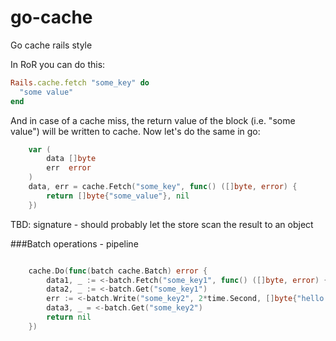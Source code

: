 # go-cache
Go cache rails style

In RoR you can do this:

```ruby
Rails.cache.fetch "some_key" do
  "some value"
end
```

And in case of a cache miss, the return value of the block (i.e. "some value") will be written to cache.
Now let's do the same in go:

```go
	var (
		data []byte
		err  error
	)
	data, err = cache.Fetch("some_key", func() ([]byte, error) {
		return []byte{"some_value"}, nil
	})
```

TBD: signature - should probably let the store scan the result to an object


###Batch operations - pipeline

```go

	cache.Do(func(batch cache.Batch) error {
		data1, _ := <-batch.Fetch("some_key1", func() ([]byte, error) { return "hello world", nil })
		data2, _ := <-batch.Get("some_key1")
		err := <-batch.Write("some_key2", 2*time.Second, []byte{"hello hello"})
		data3, _ = <-batch.Get("some_key2")
		return nil
	})
```

